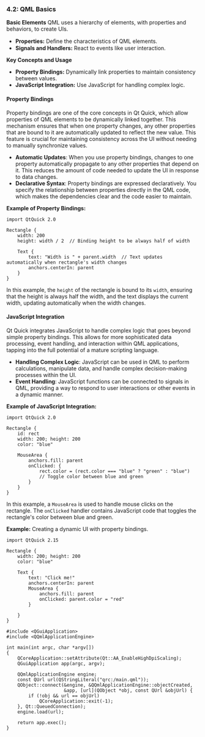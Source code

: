 ### 4.2: QML Basics

**Basic Elements**
QML uses a hierarchy of elements, with properties and behaviors, to create UIs.
- **Properties:** Deﬁne the characteristics of QML elements.
- **Signals and Handlers:** React to events like user interaction.

**Key Concepts and Usage**
- **Property Bindings:** Dynamically link properties to maintain consistency between values.
- **JavaScript Integration:** Use JavaScript for handling complex logic.

#### Property Bindings

Property bindings are one of the core concepts in Qt Quick, which allow properties of QML elements to be dynamically linked together. This mechanism ensures that when one property changes, any other properties that are bound to it are automatically updated to reflect the new value. This feature is crucial for maintaining consistency across the UI without needing to manually synchronize values.
-   **Automatic Updates**: When you use property bindings, changes to one property automatically propagate to any other properties that depend on it. This reduces the amount of code needed to update the UI in response to data changes.
-   **Declarative Syntax**: Property bindings are expressed declaratively. You specify the relationship between properties directly in the QML code, which makes the dependencies clear and the code easier to maintain.

**Example of Property Bindings:**
```
import QtQuick 2.0

Rectangle {
    width: 200
    height: width / 2  // Binding height to be always half of width

    Text {
        text: "Width is " + parent.width  // Text updates automatically when rectangle's width changes
        anchors.centerIn: parent
    }
}
``` 

In this example, the `height` of the rectangle is bound to its `width`, ensuring that the height is always half the width, and the text displays the current width, updating automatically when the width changes.

#### JavaScript Integration

Qt Quick integrates JavaScript to handle complex logic that goes beyond simple property bindings. This allows for more sophisticated data processing, event handling, and interaction within QML applications, tapping into the full potential of a mature scripting language.
-   **Handling Complex Logic**: JavaScript can be used in QML to perform calculations, manipulate data, and handle complex decision-making processes within the UI.
-   **Event Handling**: JavaScript functions can be connected to signals in QML, providing a way to respond to user interactions or other events in a dynamic manner.

**Example of JavaScript Integration:**
```
import QtQuick 2.0

Rectangle {
    id: rect
    width: 200; height: 200
    color: "blue"

    MouseArea {
        anchors.fill: parent
        onClicked: {
            rect.color = (rect.color === "blue" ? "green" : "blue")  
            // Toggle color between blue and green
        }
    }
}
```

In this example, a `MouseArea` is used to handle mouse clicks on the rectangle. The `onClicked` handler contains JavaScript code that toggles the rectangle's color between blue and green.

**Example:** Creating a dynamic UI with property bindings.

```
import QtQuick 2.15 
 
Rectangle { 
    width: 200; height: 200 
    color: "blue" 
 
    Text { 
        text: "Click me!" 
        anchors.centerIn: parent 
        MouseArea { 
            anchors.fill: parent 
            onClicked: parent.color = "red" 
        } 

    } 
} 
```
```
#include <QGuiApplication>
#include <QQmlApplicationEngine>

int main(int argc, char *argv[])
{
    QCoreApplication::setAttribute(Qt::AA_EnableHighDpiScaling);
    QGuiApplication app(argc, argv);

    QQmlApplicationEngine engine;
    const QUrl url(QStringLiteral("qrc:/main.qml"));
    QObject::connect(&engine, &QQmlApplicationEngine::objectCreated,
                     &app, [url](QObject *obj, const QUrl &objUrl) {
        if (!obj && url == objUrl)
            QCoreApplication::exit(-1);
    }, Qt::QueuedConnection);
    engine.load(url);

    return app.exec();
}
```
